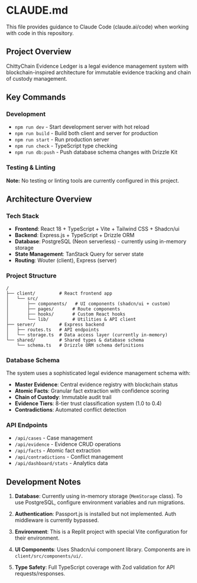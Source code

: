 # CLAUDE.md

This file provides guidance to Claude Code (claude.ai/code) when working with code in this repository.

## Project Overview

ChittyChain Evidence Ledger is a legal evidence management system with blockchain-inspired architecture for immutable evidence tracking and chain of custody management.

## Key Commands

### Development
- `npm run dev` - Start development server with hot reload
- `npm run build` - Build both client and server for production
- `npm run start` - Run production server
- `npm run check` - TypeScript type checking
- `npm run db:push` - Push database schema changes with Drizzle Kit

### Testing & Linting
**Note:** No testing or linting tools are currently configured in this project.

## Architecture Overview

### Tech Stack
- **Frontend**: React 18 + TypeScript + Vite + Tailwind CSS + Shadcn/ui
- **Backend**: Express.js + TypeScript + Drizzle ORM
- **Database**: PostgreSQL (Neon serverless) - currently using in-memory storage
- **State Management**: TanStack Query for server state
- **Routing**: Wouter (client), Express (server)

### Project Structure
```
/
├── client/         # React frontend app
│   └── src/
│       ├── components/   # UI components (shadcn/ui + custom)
│       ├── pages/       # Route components
│       ├── hooks/       # Custom React hooks
│       └── lib/         # Utilities & API client
├── server/         # Express backend
│   ├── routes.ts   # API endpoints
│   └── storage.ts  # Data access layer (currently in-memory)
└── shared/         # Shared types & database schema
    └── schema.ts   # Drizzle ORM schema definitions
```

### Database Schema

The system uses a sophisticated legal evidence management schema with:
- **Master Evidence**: Central evidence registry with blockchain status
- **Atomic Facts**: Granular fact extraction with confidence scoring
- **Chain of Custody**: Immutable audit trail
- **Evidence Tiers**: 8-tier trust classification system (1.0 to 0.4)
- **Contradictions**: Automated conflict detection

### API Endpoints
- `/api/cases` - Case management
- `/api/evidence` - Evidence CRUD operations
- `/api/facts` - Atomic fact extraction
- `/api/contradictions` - Conflict management
- `/api/dashboard/stats` - Analytics data

## Development Notes

1. **Database**: Currently using in-memory storage (`MemStorage` class). To use PostgreSQL, configure environment variables and run migrations.

2. **Authentication**: Passport.js is installed but not implemented. Auth middleware is currently bypassed.

3. **Environment**: This is a Replit project with special Vite configuration for their environment.

4. **UI Components**: Uses Shadcn/ui component library. Components are in `client/src/components/ui/`.

5. **Type Safety**: Full TypeScript coverage with Zod validation for API requests/responses.